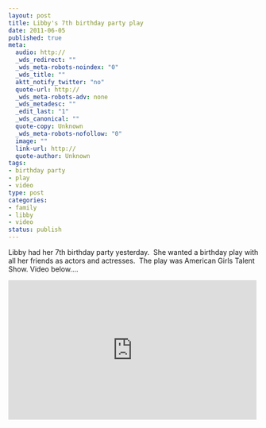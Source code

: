 ```yaml
--- 
layout: post
title: Libby's 7th birthday party play
date: 2011-06-05
published: true
meta: 
  audio: http://
  _wds_redirect: ""
  _wds_meta-robots-noindex: "0"
  _wds_title: ""
  aktt_notify_twitter: "no"
  quote-url: http://
  _wds_meta-robots-adv: none
  _wds_metadesc: ""
  _edit_last: "1"
  _wds_canonical: ""
  quote-copy: Unknown
  _wds_meta-robots-nofollow: "0"
  image: ""
  link-url: http://
  quote-author: Unknown
tags: 
- birthday party
- play
- video
type: post
categories: 
- family
- libby
- video
status: publish
---
```

Libby had her 7th birthday party yesterday.  She wanted a birthday play with all her friends as actors and actresses.  The play was American Girls Talent Show.  Video below....

<iframe src="http://player.vimeo.com/video/24687133?title=0&amp;byline=0&amp;color=0" frameborder="0" height="281" width="500"></iframe>

